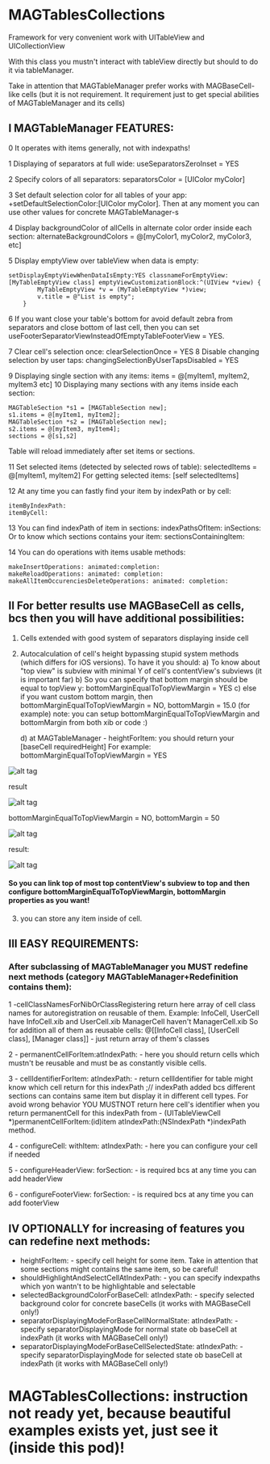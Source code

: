 # MAGTablesCollections

Framework for very convenient work with UITableView and UICollectionView

With this class you mustn't interact with tableView directly but should to do it via tableManager.
        
Take in attention that MAGTableManager prefer works with MAGBaseCell-like cells (but it is not requirement. It requirement just to get special abilities of MAGTableManager and its cells)
		
## I MAGTableManager FEATURES:
	
0 It operates with items generally, not with indexpaths!

1 Displaying of separators at full wide: useSeparatorsZeroInset = YES
 
2 Specify colors of all separators: separatorsColor = [UIColor myColor]
 
3 Set default selection color for all tables of your app: +setDefaultSelectionColor:[UIColor myColor]. Then at any moment you can use other values for concrete MAGTableManager-s
		
4 Display backgroundColor of allCells in alternate color order inside each section: alternateBackgroundColors = @[myColor1, myColor2, myColor3, etc]
	
5 Display emptyView over tableView when data is empty: 
```
setDisplayEmptyViewWhenDataIsEmpty:YES classnameForEmptyView:[MyTableEmptyView class] emptyViewCustomizationBlock:^(UIView *view) {
		MyTableEmptyView *v = (MyTableEmptyView *)view; 
		v.title = @"List is empty";
	}
```
6 If you want close your table's bottom for avoid default zebra from separators and close bottom of last cell, then you can
set useFooterSeparatorViewInsteadOfEmptyTableFooterView = YES.
 
7 Clear cell's selection once: clearSelectionOnce = YES
8 Disable changing selection by user taps: changingSelectionByUserTapsDisabled = YES
		
9 Displaying single section with any items: items = @[myItem1, myItem2, myItem3 etc]
10 Displaying many sections with any items inside each section:
```
MAGTableSection *s1 = [MAGTableSection new];
s1.items = @[myItem1, myItem2];
MAGTableSection *s2 = [MAGTableSection new];
s2.items = @[myItem3, myItem4];
sections = @[s1,s2]
```		
Table will reload immediately after set items or sections.
		
11 Set selected items (detected by selected rows of table):  selectedItems = @[myItem1, myItem2]
For getting selected items: [self selectedItems]
 
12 At any time you can fastly find your item by indexPath or by cell: 
```	
itemByIndexPath:
itemByCell:
```			
13 You can find indexPath of item in sections:
	indexPathsOfItem: inSections:
Or to know which sections contains your item:
	sectionsContainingItem:
			
14 You can do operations with items usable methods:
```	
makeInsertOperations: animated:completion:
makeReloadOperations: animated: completion:
makeAllItemOccurenciesDeleteOperations: animated: completion:
```			
## II For better results use MAGBaseCell as cells, bcs then you will have additional possibilities:
		
1) Cells extended with good system of separators displaying inside cell
2) Autocalculation of cell's height bypassing stupid system methods (which differs for iOS versions). To have it you should:
	a) To know about "top view" is subview with minimal Y of cell's contentView's subviews (it is important far)
	b) So you can specify that bottom margin should be equal to topView y: bottomMarginEqualToTopViewMargin = YES
	c) else if you want custom bottom margin, then bottomMarginEqualToTopViewMargin = NO, bottomMargin = 15.0 (for example)
	note: you can setup bottomMarginEqualToTopViewMargin and bottomMargin from both xib or code :)
		
	d) at MAGTableManager  - heightForItem:  you should return your [baseCell requiredHeight]
For example: bottomMarginEqualToTopViewMargin = YES

![alt tag](https://github.com/Magora-IOS/MAGTablesCollections/blob/master/Preview/BottomMarginEqualToTopMargin.png)

result

![alt tag](https://github.com/Magora-IOS/MAGTablesCollections/blob/master/Preview/result_equal.png)

bottomMarginEqualToTopViewMargin = NO, bottomMargin = 50

![alt tag](https://github.com/Magora-IOS/MAGTablesCollections/blob/master/Preview/BottomMarginNOTEQUALtoTopMarginAndSetTo50.png)

result:

![alt tag](https://github.com/Magora-IOS/MAGTablesCollections/blob/master/Preview/result_50.png)

#### So you can link top of most top contentView's subview to top and then configure bottomMarginEqualToTopViewMargin, bottomMargin properties as you want!

3) you can store any item inside of cell.
		
## III EASY REQUIREMENTS:
### After subclassing of MAGTableManager you MUST redefine next methods (category MAGTableManager+Redefinition contains them):
		
1 -cellClassNamesForNibOrClassRegistering return here array of cell class names for autoregistration on reusable of them. Example:
InfoCell, UserCell have InfoCell.xib and UserCell.xib
ManagerCell haven't ManagerCell.xib
So for addition all of them as reusable cells:
@[[InfoCell class], [UserCell class], [Manager class]] - just return array of them's classes
 
	
2 - permanentCellForItem:atIndexPath: - here you should return cells which mustn't be reusable and must be as constantly visible cells.
 
3 - cellIdentifierForItem: atIndexPath: - return cellIdentifier for table might know which cell return for this indexPath ;//        indexPath added bcs different sections can contains same item but display it in different cell types. For avoid wrong behavior YOU MUSTNOT return here cell's identifier when you return permanentCell for this indexPath from - (UITableViewCell *)permanentCellForItem:(id)item atIndexPath:(NSIndexPath *)indexPath method.

4 - configureCell: withItem: atIndexPath: - here you can configure your cell if needed

5 - configureHeaderView: forSection: - is required bcs at any time you can add headerView

6 - configureFooterView: forSection:  - is required bcs at any time you can add footerView
		
## IV OPTIONALLY for increasing of features you can redefine next methods:
- heightForItem: - specify cell height for some item. Take in attention that some sections might contains the same item, so be careful!
- shouldHighlightAndSelectCellAtIndexPath: - you can specify indexpaths which yon wantn't to be highlightable and selectable
- selectedBackgroundColorForBaseCell: atIndexPath: - specify selected background color for concrete baseCells (it works with MAGBaseCell only!)
- separatorDisplayingModeForBaseCellNormalState: atIndexPath: - specify separatorDisplayingMode for normal state ob baseCell at indexPath (it works with MAGBaseCell only!)
- separatorDisplayingModeForBaseCellSelectedState: atIndexPath: - specify separatorDisplayingMode for selected state ob baseCell at indexPath (it works with MAGBaseCell only!)



# MAGTablesCollections: instruction not ready yet, because beautiful examples exists yet, just see it (inside this pod)!
